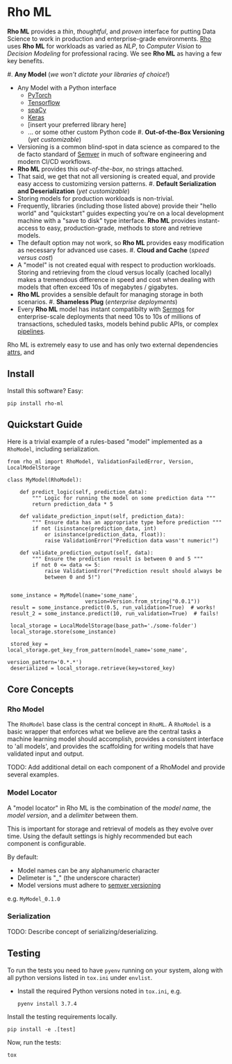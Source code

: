# Rho ML

__Rho ML__ provides a _thin_, _thoughtful_, and _proven_ interface for
putting Data Science to work in production and enterprise-grade
environments. [Rho](https://rho.ai "Rho AI") uses __Rho ML__ for
workloads as varied as _NLP_, to _Computer Vision_ to
_Decision Modeling_ for professional racing. We see __Rho ML__ as
having a few key benefits.

#. __Any Model__ (_we won't dictate your libraries of choice!_)
  * Any Model with a Python interface
    * [PyTorch](https://pytorch.org/ "PyTorch")
    * [Tensorflow](https://www.tensorflow.org/ "Tensorflow")
    * [spaCy](https://spacy.io/ "spaCy")
    * [Keras](https://keras.io/ "Keras")
    * [insert your preferred library here]
    * ... or some other custom Python code
#. __Out-of-the-Box Versioning__ (_yet customizable_)
  * Versioning is a common blind-spot in data science as compared to the
    de facto standard of [Semver](https://semver.org/ "Semver") in much of
    software engineering and modern CI/CD workflows.
  * __Rho ML__ provides this _out-of-the-box_, no strings attached.
  * That said, we get that not all versioning is created equal, and provide
    easy access to customizing version patterns.
#. __Default Serialization and Deserialization__ (_yet customizable_)
  * Storing models for production workloads is non-trivial.
  * Frequently, libraries (including those listed above) provide their
  "hello world" and "quickstart" guides expecting you're on a local
  development machine with a "save to disk" type interface. __Rho ML__
  provides instant-access to easy, production-grade, methods to
  store and retrieve models.
  * The default option may not work, so __Rho ML__ provides easy
  modification as necessary for advanced use cases.
#. __Cloud and Cache__ (_speed versus cost_)
  * A "model" is not created equal with respect to production workloads.
    Storing and retrieving from the cloud versus locally (cached locally)
    makes a tremendous difference in speed and cost when dealing with models
    that often exceed 10s of megabytes / gigabytes.
  * __Rho ML__ provides a sensible default for managing storage in both
    scenarios.
#. __Shameless Plug__ (_enterprise deployments_)
  * Every __Rho ML__ model has instant compatibilty with
    [Sermos](https://sermos.ai "Sermos") for enterprise-scale deployments
    that need 10s to 10s of millions of transactions, scheduled tasks,
    models behind public APIs, or complex
    [pipelines](https://en.wikipedia.org/wiki/Directed_acyclic_graph "DAGs").

Rho ML is extremely easy to use and has only two external dependencies
[attrs](https://www.attrs.org/en/stable/ "attrs"), and

## Install

Install this software? Easy:

    pip install rho-ml

## Quickstart Guide

Here is a trivial example of a rules-based "model" implemented as a `RhoModel`,
including serialization.

    from rho_ml import RhoModel, ValidationFailedError, Version, LocalModelStorage

    class MyModel(RhoModel):

        def predict_logic(self, prediction_data):
            """ Logic for running the model on some prediction data """
            return prediction_data * 5

        def validate_prediction_input(self, prediction_data):
            """ Ensure data has an appropriate type before prediction """
            if not (isinstance(prediction_data, int)
                or isinstance(prediction_data, float)):
                raise ValidationError("Prediction data wasn't numeric!")

        def validate_prediction_output(self, data):
            """ Ensure the prediction result is between 0 and 5 """
            if not 0 <= data <= 5:
                raise ValidationError("Prediction result should always be
                between 0 and 5!")


     some_instance = MyModel(name='some_name',
                             version=Version.from_string("0.0.1"))
     result = some_instance.predict(0.5, run_validation=True)  # works!
     result_2 = some_instance.predict(10, run_validation=True)  # fails!

     local_storage = LocalModelStorage(base_path='./some-folder')
     local_storage.store(some_instance)

     stored_key = local_storage.get_key_from_pattern(model_name='some_name',
                                                     version_pattern='0.*.*')
     deserialized = local_storage.retrieve(key=stored_key)

## Core Concepts

### Rho Model

The `RhoModel` base class is the central concept in `RhoML`. A `RhoModel`
is a basic wrapper that enforces what we believe are the central tasks a
machine learning model should accomplish, provides a consistent interface
to 'all models', and provides the scaffolding for writing models that have
validated input and output.

TODO: Add additional detail on each component of a RhoModel and provide
several examples.

### Model Locator

A "model locator" in Rho ML is the combination of the _model name_, the
_model version_, and a _delimiter_ between them.

This is important for storage and retrieval of models as they evolve over
time. Using the default settings is highly recommended but each component is
configurable.

By default:

* Model names can be any alphanumeric character
* Delimeter is "_" (the underscore character)
* Model versions must adhere to [semver versioning](https://semver.org/)

e.g. `MyModel_0.1.0`

### Serialization

TODO: Describe concept of serializing/deserializing.

## Testing

To run the tests you need to have `pyenv` running on your system, along with
all python versions listed in `tox.ini` under `envlist`.

  * Install the required Python versions noted in `tox.ini`, e.g.

        pyenv install 3.7.4

Install the testing requirements locally.

    pip install -e .[test]

Now, run the tests:

    tox
